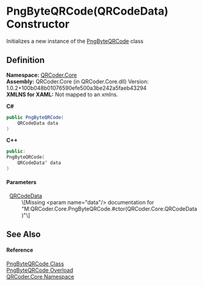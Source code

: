 # PngByteQRCode(QRCodeData) Constructor


Initializes a new instance of the <a href="T_QRCoder_Core_PngByteQRCode.md">PngByteQRCode</a> class



## Definition
**Namespace:** <a href="N_QRCoder_Core.md">QRCoder.Core</a>  
**Assembly:** QRCoder.Core (in QRCoder.Core.dll) Version: 1.0.2+100b048b01076590efe500a3be242a5faeb43294  
**XMLNS for XAML:** Not mapped to an xmlns.

**C#**
``` C#
public PngByteQRCode(
	QRCodeData data
)
```
**C++**
``` C++
public:
PngByteQRCode(
	QRCodeData^ data
)
```



#### Parameters
<dl><dt>  <a href="T_QRCoder_Core_QRCodeData.md">QRCodeData</a></dt><dd>\[Missing &lt;param name="data"/&gt; documentation for "M:QRCoder.Core.PngByteQRCode.#ctor(QRCoder.Core.QRCodeData)"\]</dd></dl>

## See Also


#### Reference
<a href="T_QRCoder_Core_PngByteQRCode.md">PngByteQRCode Class</a>  
<a href="Overload_QRCoder_Core_PngByteQRCode__ctor.md">PngByteQRCode Overload</a>  
<a href="N_QRCoder_Core.md">QRCoder.Core Namespace</a>  
